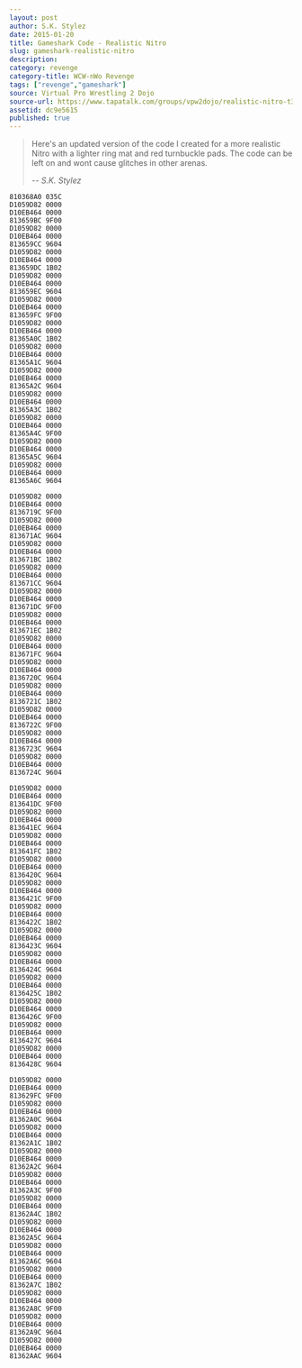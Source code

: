 ```yaml
---
layout: post
author: S.K. Stylez
date: 2015-01-20
title: Gameshark Code - Realistic Nitro
slug: gameshark-realistic-nitro
description:
category: revenge
category-title: WCW-nWo Revenge
tags: ["revenge","gameshark"]
source: Virtual Pro Wrestling 2 Dojo
source-url: https://www.tapatalk.com/groups/vpw2dojo/realistic-nitro-t300.html
assetid: dc9e5615
published: true
---
```


> Here's an updated version of the code I created for a more realistic Nitro with a lighter ring mat and red turnbuckle pads. The code can be left on and wont cause glitches in other arenas.
>
> -- <cite>S.K. Stylez</cite>

    810368A0 035C
    D1059D82 0000
    D10EB464 0000
    813659BC 9F00
    D1059D82 0000
    D10EB464 0000
    813659CC 9604
    D1059D82 0000
    D10EB464 0000
    813659DC 1B02
    D1059D82 0000
    D10EB464 0000
    813659EC 9604
    D1059D82 0000
    D10EB464 0000
    813659FC 9F00
    D1059D82 0000
    D10EB464 0000
    81365A0C 1B02
    D1059D82 0000
    D10EB464 0000
    81365A1C 9604
    D1059D82 0000
    D10EB464 0000
    81365A2C 9604
    D1059D82 0000
    D10EB464 0000
    81365A3C 1B02
    D1059D82 0000
    D10EB464 0000
    81365A4C 9F00
    D1059D82 0000
    D10EB464 0000
    81365A5C 9604
    D1059D82 0000
    D10EB464 0000
    81365A6C 9604

    D1059D82 0000
    D10EB464 0000
    8136719C 9F00
    D1059D82 0000
    D10EB464 0000
    813671AC 9604
    D1059D82 0000
    D10EB464 0000
    813671BC 1B02
    D1059D82 0000
    D10EB464 0000
    813671CC 9604
    D1059D82 0000
    D10EB464 0000
    813671DC 9F00
    D1059D82 0000
    D10EB464 0000
    813671EC 1B02
    D1059D82 0000
    D10EB464 0000
    813671FC 9604
    D1059D82 0000
    D10EB464 0000
    8136720C 9604
    D1059D82 0000
    D10EB464 0000
    8136721C 1B02
    D1059D82 0000
    D10EB464 0000
    8136722C 9F00
    D1059D82 0000
    D10EB464 0000
    8136723C 9604
    D1059D82 0000
    D10EB464 0000
    8136724C 9604

    D1059D82 0000
    D10EB464 0000
    813641DC 9F00
    D1059D82 0000
    D10EB464 0000
    813641EC 9604
    D1059D82 0000
    D10EB464 0000
    813641FC 1B02
    D1059D82 0000
    D10EB464 0000
    8136420C 9604
    D1059D82 0000
    D10EB464 0000
    8136421C 9F00
    D1059D82 0000
    D10EB464 0000
    8136422C 1B02
    D1059D82 0000
    D10EB464 0000
    8136423C 9604
    D1059D82 0000
    D10EB464 0000
    8136424C 9604
    D1059D82 0000
    D10EB464 0000
    8136425C 1B02
    D1059D82 0000
    D10EB464 0000
    8136426C 9F00
    D1059D82 0000
    D10EB464 0000
    8136427C 9604
    D1059D82 0000
    D10EB464 0000
    8136428C 9604

    D1059D82 0000
    D10EB464 0000
    813629FC 9F00
    D1059D82 0000
    D10EB464 0000
    81362A0C 9604
    D1059D82 0000
    D10EB464 0000
    81362A1C 1B02
    D1059D82 0000
    D10EB464 0000
    81362A2C 9604
    D1059D82 0000
    D10EB464 0000
    81362A3C 9F00
    D1059D82 0000
    D10EB464 0000
    81362A4C 1B02
    D1059D82 0000
    D10EB464 0000
    81362A5C 9604
    D1059D82 0000
    D10EB464 0000
    81362A6C 9604
    D1059D82 0000
    D10EB464 0000
    81362A7C 1B02
    D1059D82 0000
    D10EB464 0000
    81362A8C 9F00
    D1059D82 0000
    D10EB464 0000
    81362A9C 9604
    D1059D82 0000
    D10EB464 0000
    81362AAC 9604
